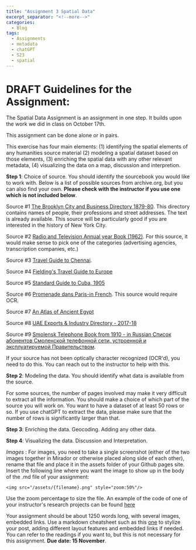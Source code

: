 ```yaml
---
title: "Assignment 3 Spatial Data"
excerpt_separator: "<!--more-->"
categories:
  - Blog
tags:
  - Assignments
  - metadata
  - chatGPT
  - S23
  - spatial
---
```


# DRAFT Guidelines for the Assignment: 

The Spatial Data Assignment is an assignment in one step. It builds upon the work we did in class on October 17th. 

This assignment can be done alone or in pairs.  

This exercise has four main elements: (1) identifying the spatial elements of any humanities source material (2) modeling a spatial dataset based on those elements, (3) enriching the spatial data with any other relevant metadata, (4) visualizing the data on a map, discussion and interpretion.

**Step 1**: Choice of source. You should identify the sourcebook you would like to work with. Below is a list of possible sources from archive.org, but you can also find your own. **Please check with the instructor if you use one which is not included below**. 

Source #1 [The Brooklyn City and Business Directory 1879-80](https://archive.org/details/1880BPL/page/n21/mode/2up). This directory contains names of people, their professions and street addresses. The text is already available. This source will be particularly good if you are interested in the history of New York City.  

Source #2 [Radio and Television Annual year Book (1962)](https://archive.org/details/radioannual1962/mode/2up). For this source, it would make sense to pick one of the categories (advertising agencies, transcription companies, etc.)

Source #3 [Travel Guide to Chennai](https://archive.org/details/TravelGuideToChennai/mode/2up).

Source #4 [Fielding's Travel Guide to Europe](https://archive.org/details/in.ernet.dli.2015.149144/page/n1/mode/2up)

Source #5 [Standard Guide to Cuba, 1905](https://archive.org/details/standardguideto00cogoog/mode/2up)

Source #6 [Promenade dans Paris-in French](https://archive.org/details/promenadedanspar0000viei/page/n1/mode/2up). This source would require OCR. 

Source #7 [An Atlas of Ancient Egypt](https://archive.org/details/cu31924026363097/mode/2up)

Source #8 [UAE Exports & Industry Directory - 2017-18](https://archive.org/details/Directory_201704/mode/2up)

Source #9 [Smolensk Telephone Book from 1910 - in Russian Список абонентов Смоленской телефонной сети, устроенной и эксплуатируемой Правительством](https://archive.org/details/1910-smolensk-tspr-1910/mode/2up). 

If your source has not been optically character recognized (OCR'd), you need to do this. You can reach out to the instructor to help with this. 

**Step 2**: Modeling the data. You should identify what data is available from the source. 

For some sources, the number of pages involved may make it very difficult to extract all the information. You should make a choice of which part of the source you will work on. You want to have a dataset of at least 50 rows or so. If you use chatGPT to extract the data, please make sure that the number of rows is significantly larger than that. 

**Step 3**:  Enriching the data.  Geocoding. Adding any other data. 

**Step 4**:  Visualizing the data. Discussion and Interpretation. 


*Images* : For images, you need to take a single screenshot (either of the two images together in Mirador or otherwise placed along side of each other), rename that file and place it in the assets folder of your Github pages site. Insert the following line where you want the image to show up in the body of the .md file of your assignment:

`<img src="/assets/{filename}.png" style="zoom:50%"/>`

Use the zoom percentage to size the file. An example of the code of one of your instructor's research projects can be found [here](https://raw.githubusercontent.com/parisbible/parisbible.github.io/main/_posts/2022-10-31-bible-hunting-Italy.md)

Your assignment should be about 1250 words long, with several images, embedded links. Use a markdown cheatsheet such as this [one](https://www.markdownguide.org/cheat-sheet) to stylize your post, adding different layout features and embedded links if needed. You can refer to the readings if you want to, but this is not necessary for this assignment. **Due date: 15 November**.
